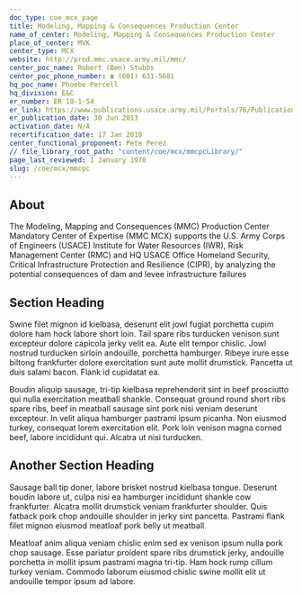 ```yaml
---
doc_type: coe_mcx_page 
title: Modeling, Mapping & Consequences Production Center
name_of_center: Modeling, Mapping & Consequences Production Center
place_of_center: MVK
center_type: MCX
website: http://prod.mmc.usace.army.mil/mmc/
center_poc_name: Robert (Ben) Stubbs
center_poc_phone_number: ☎ (601) 631-5681
hq_poc_name: Phoebe Percell
hq_division: E&C
er_number: ER 10-1-54
er_link: https://www.publications.usace.army.mil/Portals/76/Publications/EngineerRegulations/ER_10-1-54.pdf?ver=jfo8T2wlscv3szoHOpvoBQ%3d%3d
er_publication_date: 30 Jun 2013
activation_date: N/A
recertification_date: 17 Jan 2018
center_functional_proponent: Pete Perez
// file_library_root_path: "content/coe/mcx/mmcpcLibrary/" 
page_last_reviewed: 1 January 1970 
slug: /coe/mcx/mmcpc
---
```


## About 

The Modeling, Mapping and Consequences (MMC) Production Center Mandatory Center of Expertise (MMC MCX) supports the U.S. Army Corps of Engineers (USACE) Institute for Water Resources (IWR), Risk Management Center (RMC) and HQ USACE Office Homeland Security, Critical Infrastructure Protection and Resilience (CIPR), by analyzing the potential consequences of dam and levee infrastructure failures 

 ## Section Heading 

 Swine filet mignon id kielbasa, deserunt elit jowl fugiat porchetta cupim dolore ham hock labore short loin. Tail spare ribs turducken venison sunt excepteur dolore capicola jerky velit ea. Aute elit tempor chislic. Jowl nostrud turducken sirloin andouille, porchetta hamburger. Ribeye irure esse biltong frankfurter dolore exercitation sunt aute mollit drumstick. Pancetta ut duis salami bacon. Flank id cupidatat ea. 

 Boudin aliquip sausage, tri-tip kielbasa reprehenderit sint in beef prosciutto qui nulla exercitation meatball shankle. Consequat ground round short ribs spare ribs, beef in meatball sausage sint pork nisi veniam deserunt excepteur. In velit aliqua hamburger pastrami ipsum picanha. Non eiusmod turkey, consequat lorem exercitation elit. Pork loin venison magna corned beef, labore incididunt qui. Alcatra ut nisi turducken. 

 ## Another Section Heading 

 Sausage ball tip doner, labore brisket nostrud kielbasa tongue. Deserunt boudin labore ut, culpa nisi ea hamburger incididunt shankle cow frankfurter. Alcatra mollit drumstick veniam frankfurter shoulder. Quis fatback pork chop andouille shoulder in jerky sint pancetta. Pastrami flank filet mignon eiusmod meatloaf pork belly ut meatball. 

 Meatloaf anim aliqua veniam chislic enim sed ex venison ipsum nulla pork chop sausage. Esse pariatur proident spare ribs drumstick jerky, andouille porchetta in mollit ipsum pastrami magna tri-tip. Ham hock rump cillum turkey veniam. Commodo laborum eiusmod chislic swine mollit elit ut andouille tempor ipsum ad labore. 

